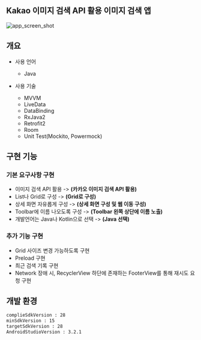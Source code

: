 
## Kakao 이미지 검색 API 활용 이미지 검색 앱

![app_screen_shot](https://user-images.githubusercontent.com/20294749/62584271-bd598a80-b8ee-11e9-9c3b-c9edaf5191aa.png)

## 개요
- 사용 언어
  - Java
  
- 사용 기술
  - MVVM 
  - LiveData 
  - DataBinding
  - RxJava2
  - Retrofit2
  - Room
  - Unit Test(Mockito, Powermock)

## 구현 기능
### 기본 요구사항 구현
- 이미지 검색 API 활용 -> **(카카오 이미지 검색 API 활용)**
- List나 Grid로 구성 -> **(Grid로 구성)**
- 상세 화면 자유롭게 구성 -> **(상세 화면 구성 및 웹 이동 구성)**
- Toolbar에 이름 나오도록 구성 -> **(Toolbar 왼쪽 상단에 이름 노출)**
- 개발언어는 Java나 Kotlin으로 선택 -> **(Java 선택)**

### 추가 기능 구현
- Grid 사이즈 변경 가능하도록 구현
- Preload 구현
- 최근 검색 기록 구현
- Network 장애 시, RecyclerView 하단에 존재하는 FooterView를 통해 재시도 요청 구현

## 개발 환경
```xml
complieSdkVersion : 28
minSdkVersion : 15
targetSdkVersion : 28
AndroidStudioVersion : 3.2.1
```


